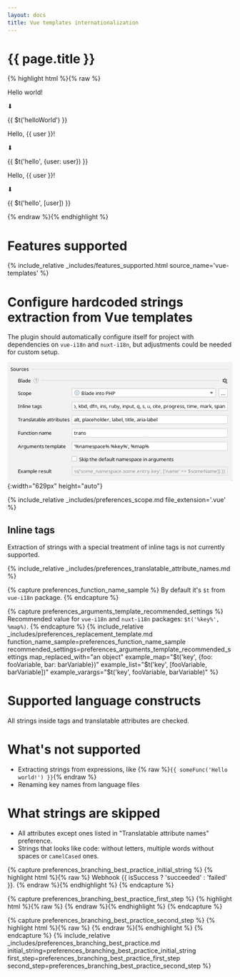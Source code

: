```yaml
---
layout: docs
title: Vue templates internationalization
---
```


<h1>{{ page.title }}</h1>

{% highlight html %}{% raw %}
<p>Hello world!</p>
⬇
<p>{{ $t('helloWorld') }}</p>
<!-- locales/en.js: helloWorld: 'Hello world!' -->

<p>Hello, {{ user }}!</p>
⬇
<p>{{ $t('hello', {user: user}) }}</p>
<!-- locales/en.js: helloWorld: 'Hello, {user}!' -->

<p>Hello, {{ user }}!</p>
⬇
<p>{{ $t('hello', [user]) }}</p>
<!-- locales/en.js: helloWorld: 'Hello, {0}!' -->
{% endraw %}{% endhighlight %}


# Features supported

{% 
  include_relative _includes/features_supported.html
  source_name='vue-templates'
%}


# Configure hardcoded strings extraction from Vue templates

The plugin should automatically configure itself for project with dependencies on `vue-i18n` and `nuxt-i18n`, but adjustments could be needed for custom setup.

![Blade Source Code Preferences screenshot](assets/blade-preferences.png){:width="629px" height="auto"}

{% 
  include_relative _includes/preferences_scope.md
  file_extension='.vue'
%}


## Inline tags

Extraction of strings with a special treatment of inline tags is not currently supported.


{% include_relative _includes/preferences_translatable_attribute_names.md %}


{% capture preferences_function_name_sample %}
By default it's `$t` from `vue-i18n` package.
{% endcapture %}

{% capture preferences_arguments_template_recommended_settings %}
Recommended value for `vue-i18n` and `nuxt-i18n` packages: `$t('%key%', %map%)`.
{% endcapture %}
{%
  include_relative _includes/preferences_replacement_template.md
  function_name_sample=preferences_function_name_sample
  recommended_settings=preferences_arguments_template_recommended_settings
  map_replaced_with="an object"
  example_map="$t('key', {foo: fooVariable, bar: barVariable})"
  example_list="$t('key', [fooVariable, barVariable])"
  example_varargs="$t('key', fooVariable, barVariable)"
%}


# Supported language constructs

All strings inside tags and translatable attributes are checked.


# What's not supported

* Extracting strings from expressions, like {% raw %}`{{ someFunc('Hello world!') }}`{% endraw %}
* Renaming key names from language files


# What strings are skipped

* All attributes except ones listed in "Translatable attribute names" preference.
* Strings that looks like code: without letters, multiple words without spaces or `camelCased` ones.

{% capture preferences_branching_best_practice_initial_string %}
{% highlight html %}{% raw %}
Webhook {{ isSuccess ? 'succeeded' : 'failed' }}.
{% endraw %}{% endhighlight %}
{% endcapture %}

{% capture preferences_branching_best_practice_first_step %}
{% highlight html %}{% raw %}
<template v-if="isSuccess">Webhook succeeded.</template>
<template v-else>Webhook failed.</template>
{% endraw %}{% endhighlight %}
{% endcapture %}

{% capture preferences_branching_best_practice_second_step %}
{% highlight html %}{% raw %}
<template v-if="isSuccess">{{ $t('webhookSucceeded') }}</template>
<template v-else>{{ $t('webhookFailed') }}</template>
{% endraw %}{% endhighlight %}
{% endcapture %}
{% 
  include_relative _includes/preferences_branching_best_practice.md
  initial_string=preferences_branching_best_practice_initial_string
  first_step=preferences_branching_best_practice_first_step
  second_step=preferences_branching_best_practice_second_step
%}